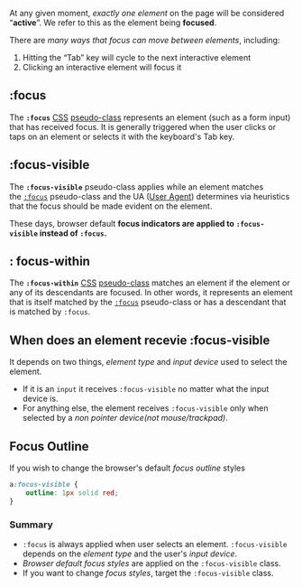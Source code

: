 At any given moment, *exactly one element* on the page will be considered “**active**”. We refer to this as the element being **focused**. 

There are *many ways that focus can move between elements*, including:
1.  Hitting the “Tab” key will cycle to the next interactive element
2.  Clicking an interactive element will focus it

## :focus
The **`:focus`** [CSS](https://developer.mozilla.org/en-US/docs/Web/CSS) [pseudo-class](https://developer.mozilla.org/en-US/docs/Web/CSS/Pseudo-classes) represents an element (such as a form input) that has received focus. It is generally triggered when the user clicks or taps on an element or selects it with the keyboard's Tab key.

## :focus-visible
The **`:focus-visible`** pseudo-class applies while an element matches the [`:focus`](https://developer.mozilla.org/en-US/docs/Web/CSS/:focus) pseudo-class and the UA ([User Agent](https://developer.mozilla.org/en-US/docs/Glossary/User_agent)) determines via heuristics that the focus should be made evident on the element.

These days, browser default **focus indicators are applied to `:focus-visible` instead of `:focus`.**

## : focus-within
The **`:focus-within`** [CSS](https://developer.mozilla.org/en-US/docs/Web/CSS) [pseudo-class](https://developer.mozilla.org/en-US/docs/Web/CSS/Pseudo-classes) matches an element if the element or any of its descendants are focused. In other words, it represents an element that is itself matched by the [`:focus`](https://developer.mozilla.org/en-US/docs/Web/CSS/:focus) pseudo-class or has a descendant that is matched by `:focus`.

## When does an element recevie :focus-visible
It depends on two things, *element type* and *input device* used to select the element.
- If it is an `input` it receives `:focus-visible` no matter what the input device is.
- For anything else, the element receives `:focus-visible` only when selected by a *non pointer device(not mouse/trackpad)*.

## Focus Outline
If you wish to change the browser's default *focus outline* styles 
```css
a:focus-visible {
	outline: 1px solid red;
}
```

### Summary
- `:focus` is always applied when user selects an element. `:focus-visible` depends on the *element type* and the user's *input device*.
- *Browser default focus styles* are applied on the `:focus-visible` class.
- If you want to change *focus styles*, target the `:focus-visible` class.


